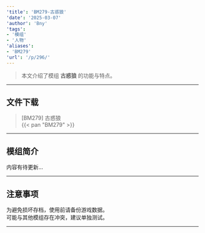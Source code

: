 ```yaml
---
'title': 'BM279-古惑狼'
'date': '2025-03-07'
'author': 'Bny'
'tags':
- '模组'
- '人物'
'aliases':
- 'BM279'
'url': '/p/296/'
---
```


> 本文介绍了模组 **古惑狼** 的功能与特点。

---

## 文件下载

> [BM279] 古惑狼  
{{< pan "BM279" >}}  

---

## 模组简介

>  
内容有待更新...  

---

## 注意事项

>  
为避免损坏存档，使用前请备份游戏数据。  
可能与其他模组存在冲突，建议单独测试。  

---

